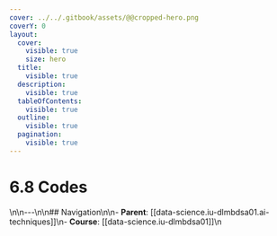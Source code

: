 ```yaml
---
cover: ../../.gitbook/assets/@@cropped-hero.png
coverY: 0
layout:
  cover:
    visible: true
    size: hero
  title:
    visible: true
  description:
    visible: true
  tableOfContents:
    visible: true
  outline:
    visible: true
  pagination:
    visible: true
---
```


# 6.8 Codes

\n\n---\n\n## Navigation\n\n- **Parent**: [[data-science.iu-dlmbdsa01.ai-techniques]]\n- **Course**: [[data-science.iu-dlmbdsa01]]\n